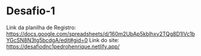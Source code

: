 # Desafio-1
Link da planilha de Registro: https://docs.google.com/spreadsheets/d/160m2UbAp5kblhxv2TQg8D1lVc1bYGcSN8N3tg5bcdgA/edit#gid=0
Link do site: https://desafiodnc1pedrohenrique.netlify.app/

